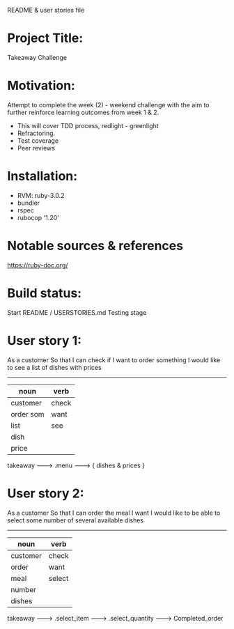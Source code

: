 README & user stories file

# Project Title:
Takeaway Challenge

# Motivation: 
Attempt to complete the week (2) - weekend challenge with the aim to further reinforce learning outcomes from week 1 & 2. 
- This will cover TDD process, redlight - greenlight
- Refractoring.
- Test coverage
- Peer reviews

# Installation:
- RVM: ruby-3.0.2
- bundler
- rspec 
- rubocop '1.20'

# Notable sources & references
https://ruby-doc.org/

# Build status:
Start
README / USERSTORIES.md
Testing stage

# User story 1:
As a customer
So that I can check if I want to order something
I would like to see a list of dishes with prices

____________________
noun     |   verb
---------|----------
customer | check
order som| want 
list     | see
dish     | 
price    |

takeaway ---> .menu ---> { dishes & prices }

# User story 2:
As a customer
So that I can order the meal I want
I would like to be able to select some number of several available dishes

____________________
noun     |   verb
---------|----------
customer | check
order    | want 
meal     | select
number   | 
dishes   |

takeaway ---> .select_item ---> .select_quantity ---> Completed_order
